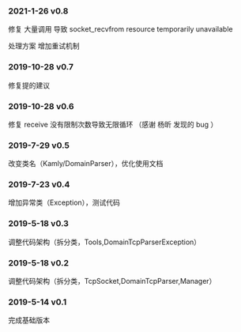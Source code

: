 ### 2021-1-26 v0.8

修复 大量调用 导致 socket_recvfrom resource temporarily unavailable

处理方案 增加重试机制
### 2019-10-28 v0.7

修复提的建议
### 2019-10-28 v0.6

修复 receive 没有限制次数导致无限循环 （感谢 杨昕 发现的 bug ）

### 2019-7-29 v0.5

改变类名（Kamly/DomainParser），优化使用文档

### 2019-7-23 v0.4

增加异常类（Exception），测试代码

### 2019-5-18 v0.3 

调整代码架构（拆分类，Tools,DomainTcpParserException）

### 2019-5-18 v0.2 

调整代码架构（拆分类，TcpSocket,DomainTcpParser,Manager）

### 2019-5-14 v0.1 

完成基础版本


